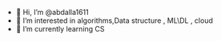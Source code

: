 - 👋 Hi, I’m @abdalla1611
- 👀 I’m interested in algorithms,Data structure , ML\DL , cloud 
- 🌱 I’m currently learning CS


<!---
abdalla1611/abdalla1611 is a ✨ special ✨ repository because its `README.md` (this file) appears on your GitHub profile.
You can click the Preview link to take a look at your changes.
--->
